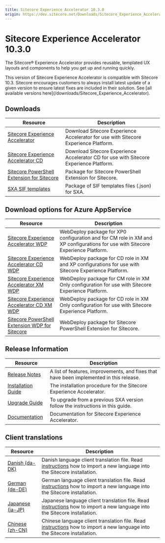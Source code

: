 ```yaml
---
title: Sitecore Experience Accelerator 10.3.0
origin: https://dev.sitecore.net/Downloads/Sitecore_Experience_Accelerator/10x/Sitecore_Experience_Accelerator_1030
---
```


# Sitecore Experience Accelerator 10.3.0

The Sitecore® Experience Accelerator provides reusable, templated UX layouts and components to help you get up and running quickly.

  <Alert variant='warning' mb={4}>
    <AlertIcon />
    This version of Sitecore Experience Accelerator is compatible with Sitecore 10.3.
  </Alert>
  
  <Alert variant='warning' mb={4}>
    <AlertIcon />
    Sitecore encourages customers to always install latest update of a given version to ensure latest fixes are included in their solution. See [all available versions here](/downloads/Sitecore_Experience_Accelerator).
  </Alert>
  

## Downloads

 | Resource | Description |
 | --- | --- |
 | [Sitecore Experience Accelerator](https://sitecoredev.azureedge.net/~/media/8B8E134C7FD446999F5831A5EE7197C1.ashx?date=20221129T182654) | Download Sitecore Experience Accelerator for use with Sitecore Experience Platform. |
 | [Sitecore Experience Accelerator CD](https://sitecoredev.azureedge.net/~/media/9F5EF1A0BEDE4F0E8EC324A234B5B017.ashx?date=20221129T182654) | Download Sitecore Experience Accelerator CD for use with Sitecore Experience Platform. |
 | [Sitecore PowerShell Extension for Sitecore](https://sitecoredev.azureedge.net/~/media/CC53B0F6C87D4FFFA8F72199B85278F0.ashx?date=20221129T101820) | Package for Sitecore PowerShell Extension for Sitecore. |
 | [SXA SIF templates](https://sitecoredev.azureedge.net/~/media/E1CD92814EE442A29EBE03C0519D1793.ashx?date=20221129T182655) | Package of SIF templates files (.json) for SXA. |

## Download options for Azure AppService

 | Resource | Description |
 | --- | --- |
 | [Sitecore Experience Accelerator WDP](https://sitecoredev.azureedge.net/~/media/8932F191C20E446AAFBD115574451F6F.ashx?date=20221129T182653) | WebDeploy package for XP0 configuration and for CM role in XM and XP configurations for use with Sitecore Experience Platform. |
 | [Sitecore Experience Accelerator CD WDP](https://sitecoredev.azureedge.net/~/media/F32BFBA3F49E4815BDF99B84C8EDE070.ashx?date=20221129T182653) | WebDeploy package for CD role in XM and XP configurations for use with Sitecore Experience Platform. |
 | [Sitecore Experience Accelerator XM WDP](https://sitecoredev.azureedge.net/~/media/195F299EF0864E97886722802D748783.ashx?date=20221129T182654) | WebDeploy package for CM role in XM Only configuration for use with Sitecore Experience Platform. |
 | [Sitecore Experience Accelerator CD XM WDP](https://sitecoredev.azureedge.net/~/media/A34298C5A80542EB967001F7FAB4FBEE.ashx?date=20221129T182653) | WebDeploy package for CD role in XM Only configuration for use with Sitecore Experience Platform. |
 | [Sitecore PowerShell Extension WDP for Sitecore](https://sitecoredev.azureedge.net/~/media/4E5738C6BB6A430EB5DB93ABE946A49D.ashx?date=20221129T101820) | WebDeploy package for Sitecore PowerShell Extension for Sitecore. |

## Release Information

 | Resource | Description |
 | --- | --- |
 | [Release Notes](https://dev.sitecore.net:443/downloads/Sitecore%20Experience%20Accelerator/10x/Sitecore%20Experience%20Accelerator%201030/Release%20Notes) | A list of features, improvements, and fixes that have been implemented in this release. |
 | [Installation Guide](https://sitecoredev.azureedge.net/~/media/0BC2C8884C994C618FD7687AC59787EB.ashx?date=20221129T101819) | The installation procedure for the Sitecore Experience Accelerator. |
 | [Upgrade Guide](https://sitecoredev.azureedge.net/~/media/9ACD1498FFCF42709C69B6EF82AF22FC.ashx?date=20230908T144029) | To upgrade from a previous SXA version follow the instructions in this guide. |
 | [Documentation](https://doc.sitecore.com/developers/sxa/103/sitecore-experience-accelerator/en/index-en.html) | Documentation for Sitecore Experience Accelerator. |

## Client translations

 | Resource | Description |
 | --- | --- |
 | [Danish (da-DK)](https://sitecoredev.azureedge.net/~/media/052940C8193E4948B013F3415307EEB5.ashx?date=20221129T182652) | Danish language client translation file. Read [instructions](https://doc.sitecore.com/xp/en/developers/sxa/103/sitecore-experience-accelerator/install-a-translation-file-for-sxa.html) how to import a new language into the Sitecore installation. |
 | [German (de-DE)](https://sitecoredev.azureedge.net/~/media/FBC8CD5E7BF9435F8C2FE47F9EC8B524.ashx?date=20221129T182652) | German language client translation file. Read [instructions](https://doc.sitecore.com/xp/en/developers/sxa/103/sitecore-experience-accelerator/install-a-translation-file-for-sxa.html) how to import a new language into the Sitecore installation. |
 | [Japanese (ja-JP)](https://sitecoredev.azureedge.net/~/media/F195AA2E73C0425FA5C8331607E9A071.ashx?date=20221129T182652) | Japanese language client translation file. Read [instructions](https://doc.sitecore.com/xp/en/developers/sxa/103/sitecore-experience-accelerator/install-a-translation-file-for-sxa.html) how to import a new language into the Sitecore installation. |
 | [Chinese (zh-CN)](https://sitecoredev.azureedge.net/~/media/4C7A4A431731418893861888198B04B8.ashx?date=20221129T182652) | Chinese language client translation file. Read [instructions](https://doc.sitecore.com/xp/en/developers/sxa/103/sitecore-experience-accelerator/install-a-translation-file-for-sxa.html) how to import a new language into the Sitecore installation. |